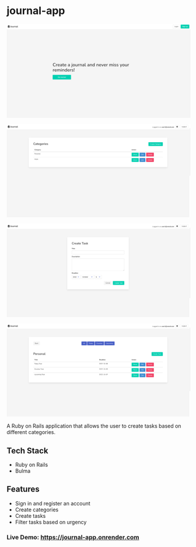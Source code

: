 # journal-app

![Screenshot](./app/assets/images/screenshot_1.png)

![Screenshot](./app/assets/images/screenshot_2.png)

![Screenshot](./app/assets/images/screenshot_3.png)

![Screenshot](./app/assets/images/screenshot_4.png)

A Ruby on Rails application that allows the user to create tasks based on different categories.

## Tech Stack

- Ruby on Rails
- Bulma

## Features

- Sign in and register an account
- Create categories
- Create tasks
- Filter tasks based on urgency

### Live Demo: https://journal-app.onrender.com
